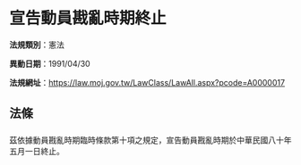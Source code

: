 # 宣告動員戡亂時期終止

**法規類別**：憲法

**異動日期**：1991/04/30  

**法規網址**：https://law.moj.gov.tw/LawClass/LawAll.aspx?pcode=A0000017





## 法條
##### 
茲依據動員戡亂時期臨時條款第十項之規定，宣告動員戡亂時期於中華民國八十年五月一日終止。


